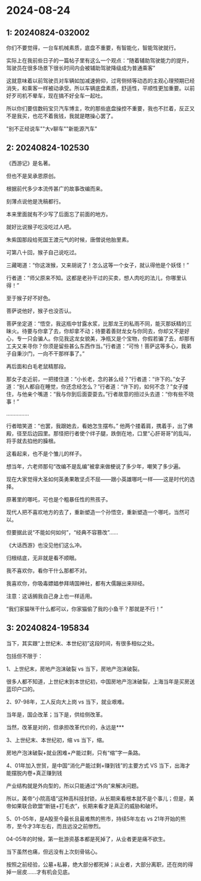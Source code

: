 # 2024-08-24

## 1: 20240824-032002

你们不要觉得，一台车机械素质，底盘不重要，有智能化，智能驾驶就行。

实际上在我前些日子的一篇帖子里有这么一个观点：“随着辅助驾驶能力的提升，驾驶员在很多场景下很长时间内会被辅助驾驶降级成为普通乘客”

这就意味着以前驾驶员对车辆如加减速俯仰，过弯侧倾等动态的主观心理预期已经消失，和乘客一样被动承受。所以车辆底盘素质，舒适性，平顺性更加重要。以前好歹司机不晕车，现在搞不好全车一起吐。

所以你们要信数码宝贝汽车博主，吹的那些底盘操控不重要，我也不拦着，反正又不是我买，也花不着我钱，我就是瞎操心罢了。

"别不正经说车""大v聊车""新能源汽车"

## 2: 20240824-102530

《西游记》是名著。

但也不是吴承恩原创。

根据前代多少本流传甚广的故事改编而来。

刻薄点说他是洗稿都行。

本来里面就有不少写了后面忘了前面的地方。

就好比说猴子吃没吃过人吧。

朱紫国那段给死国王渡元气的时候，唐僧说他胎里素。

可第八十回，猴子自己说吃过。

三藏喝道：“你这泼猴，又来胡说了！怎么这等一个女子，就认得他是个妖怪！”

行者道：“师父原来不知。这都是老孙干过的买卖，想人肉吃的法儿，你哪里认得！”

至于猴子好不好色。

菩萨说他好，猴子也没否认。

菩萨坐定道：“悟空，我这瓶中甘露水浆，比那龙王的私雨不同，能灭那妖精的三昧火。待要与你拿了去，你却拿不动；待要着善财龙女与你同去，你却又不是好心，专一只会骗人。你见我这龙女貌美，净瓶又是个宝物，你假若骗了去，却那有工夫又来寻你？你须是留些甚么东西作当。”行者道：“可怜！菩萨这等多心，我弟子自秉沙门，一向不干那样事了。”

再后面和白毛老鼠精那段。

那女子走近前，一把搂住道：“小长老，念的甚么经？”行者道：“许下的。”女子道：“别人都自在睡觉，你还念经怎么？”行者道：“许下的，如何不念？”女子搂住，与他亲个嘴道：“我与你到后面耍耍去。”行者故意的扭过头去道：“你有些不晓事！”

……………

行者暗笑道：“也罢，我跟她去，看她怎生摆布。” 他两个搂着肩，携着手，出了佛殿，径至后边园里。那怪把行者使个绊子腿，跌倒在地，口里“心肝哥哥”的乱叫，将手就去掐他的臊根。

这看起来，也不是个雏儿的样子。

想当年，六老师那句“改编不是乱编”被拿来做梗说了多少年，嘲笑了多少遍。

现在大家觉得大圣如何英勇果敢坚贞不屈——跟小英雄哪吒一样——这是时代的选择。

原著里的哪吒，可也是个粗暴任性的熊孩子。

现代人把不喜欢地方的去了，重新塑造一个孙悟空，重新塑造一个哪吒，当然可以。

但要据此说“不能如何如何”，“经典不容篡改”……

《大话西游》也没见他们这么冲。

归根结底，无非就是看不顺眼。

我不喜欢你，看你干什么那都不对。

我喜欢你，你吸毒嫖娼参拜靖国神社，都有大儒蹦出来辩经。

注意：这话搁我自己身上也一样适用。

“我们家猫咪干什么都可以，你家猫偷了我的小鱼干？那就是不行！”

## 3: 20240824-195834

当下，其实跟“上世纪末、本世纪初”这段时间，有很多相似之处。

包括但不限于：

1、上世纪末，房地产泡沫破裂 vs 当下，房地产泡沫破裂。

很多人都不知道，上世纪末到本世纪初，中国房地产泡沫破裂，上海当年是买房送蓝印户口的。

2、97-98年，工人反向大上岗 vs 当下，就业艰难。

当年是，国企改革；当下是，供给侧改革。

当然，改革是对的，但承担改革代价的，永远是***

3、上世纪末、本世纪初，缩 vs 当下，缩。

房地产泡沫破裂+就业困难+产能过剩，只有“缩”字一条路。

4、01年加入世贸，是中国“消化产能过剩+赚到钱”的主要方式 VS 当下，出海才能摆脱内卷+真正赚到钱

产业结构就是外向型的，所以只能通过“外向”来解决问题。

所以，美帝“小院高墙”这种高科技封锁，从长期来看根本就不是个事儿；但是，美帝如果联合欧盟“断链+打毛衣”，长期来看才是真正的威胁和破坏。

5、01-05年，是A股至今最长且最难熬的熊市，持续5年左右 vs 21年开始的熊市，至今才3年左右，而且远没之前惨烈。

04-05年的时候，第一批游资基本都是死掉了，从业者更是痛不欲生。

当下虽然也痛，但远没有上次刻骨铭心。

按照之前经验，公墓+私募，绝大部分都死掉；从业者，大部分离职，还在岗的得掉一层皮……才有机会见底。


